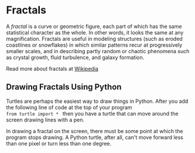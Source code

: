 # Fractals
A *fractal* is a curve or geometric figure, each part of which has the same statistical character as the whole. In other words, it looks the same at any magnification. Fractals are useful in modeling structures (such as eroded coastlines or snowflakes) in which similar patterns recur at progressively smaller scales, and in describing partly random or chaotic phenomena such as crystal growth, fluid turbulence, and galaxy formation.

Read more about fractals at [Wikipedia](https://en.wikipedia.org/wiki/Fractal) 

## Drawing Fractals Using Python
Turtles are perhaps the easiest way to draw things in Python. After you add the following line of code at the top of your program  
`from turtle import * ` 
then you have a turtle that can move around the screen drawing lines with a pen.  

In drawing a fractal on the screen, there must be some point at which the program stops drawing. A Python turtle, after all, can't move forward less than one pixel or turn less than one degree.
